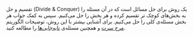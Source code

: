 
تقسیم و حل (Divide & Conquer) یک روش برای حل مسائل است که در آن مسئله را به بخش‌های کوچک تر تقسیم کرده و هر بخش را حل می‌کنیم. سپس به کمک جواب هر بخش مسئله‌ی کلی را حل می‌کنیم. برای آشنایی بیشتر با این روش، توضیحات الگوریتم [مرج سرت](/Shaazzz-Guide/Level1/sort/#_2) و همچنین مسئله‌ی [نابه‌جایی‌ها](/Shaazzz-Guide/Level1/sort/#_6) را مطالعه کنید.
